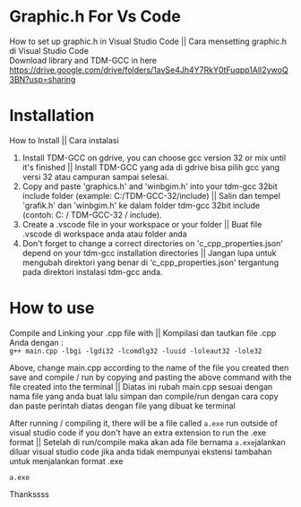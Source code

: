 # Graphic.h For Vs Code
How to set up graphic.h in Visual Studio Code || Cara mensetting graphic.h di Visual Studio Code\
Download library and TDM-GCC in here\
https://drive.google.com/drive/folders/1avSe4Jh4Y7RkY0tFuqpp1AlI2ywoQ3BN?usp=sharing

# Installation
How to Install || Cara instalasi
1. Install TDM-GCC on gdrive, you can choose gcc version 32 or mix until it's finished || Install TDM-GCC yang ada di gdrive bisa pilih gcc yang versi 32 atau campuran sampai selesai.
2. Copy and paste 'graphics.h' and 'winbgim.h' into your tdm-gcc 32bit include folder (example: C:/TDM-GCC-32/include) || Salin dan tempel 'grafik.h' dan 'winbgim.h' ke dalam folder tdm-gcc 32bit include (contoh: C: / TDM-GCC-32 / include).
3. Create a .vscode file in your workspace or your folder || Buat file .vscode di workspace anda atau folder anda
4. Don't forget to change a correct directories on 'c_cpp_properties.json' depend on your tdm-gcc installation directories || Jangan lupa untuk mengubah direktori yang benar di 'c_cpp_properties.json' tergantung pada direktori instalasi tdm-gcc anda.

# How to use
Compile and Linking your .cpp file with ||  Kompilasi dan tautkan file .cpp Anda dengan :     
  `g++ main.cpp -lbgi -lgdi32 -lcomdlg32 -luuid -loleaut32 -lole32`

Above, change main.cpp according to the name of the file you created then save and compile / run by copying and pasting the above command with the file created into the terminal
||
Diatas ini rubah main.cpp sesuai dengan nama file yang anda buat lalu simpan dan compile/run dengan cara copy dan paste perintah diatas dengan file yang dibuat ke terminal


After running / compiling it, there will be a file called `a.exe` run outside of visual studio code if you don't have an extra extension to run the .exe format
||
Setelah di run/compile maka akan ada file bernama `a.exe`jalankan diluar visual studio code jika anda tidak mempunyai ekstensi tambahan untuk menjalankan format .exe

`a.exe`

Thankssss
